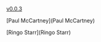 [v0.0.3](https://github.com/littleflute/m15/edit/master/README.md)

[Paul McCartney](Paul McCartney)

[Ringo Starr](Ringo Starr)
